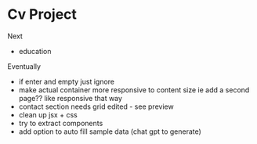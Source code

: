 # Cv Project

Next

- education

Eventually

- if enter and empty just ignore
- make actual container more responsive to content size ie add a second page?? like responsive that way
- contact section needs grid edited - see preview
- clean up jsx + css
- try to extract components
- add option to auto fill sample data (chat gpt to generate)

